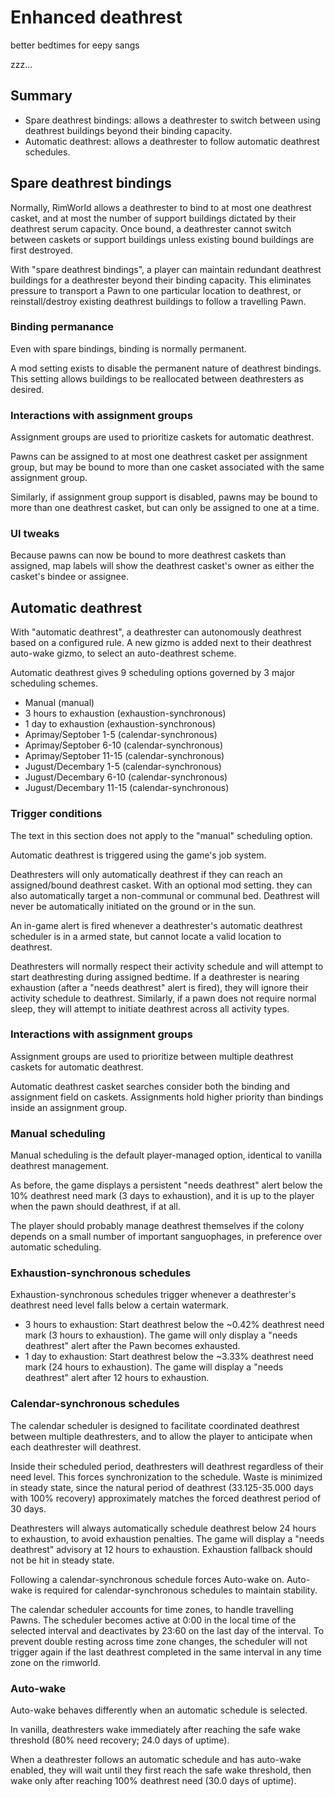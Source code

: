# Enhanced deathrest

better bedtimes for eepy sangs

zzz...

## Summary
- Spare deathrest bindings: allows a deathrester to switch between using deathrest buildings beyond their binding capacity.
- Automatic deathrest: allows a deathrester to follow automatic deathrest schedules.

## Spare deathrest bindings
Normally, RimWorld allows a deathrester to bind to at most one deathrest casket, and at most the number of support buildings dictated by their deathrest serum capacity. Once bound, a deathrester cannot switch between caskets or support buildings unless existing bound buildings are first destroyed.

With "spare deathrest bindings", a player can maintain redundant deathrest buildings for a deathrester beyond their binding capacity. This eliminates pressure to transport a Pawn to one particular location to deathrest, or reinstall/destroy existing deathrest buildings to follow a travelling Pawn.

### Binding permanance
Even with spare bindings, binding is normally permanent.

A mod setting exists to disable the permanent nature of deathrest bindings. This setting allows buildings to be reallocated between deathresters as desired.

### Interactions with assignment groups
Assignment groups are used to prioritize caskets for automatic deathrest.

Pawns can be assigned to at most one deathrest casket per assignment group, but may be bound to more than one casket associated with the same assignment group.

Similarly, if assignment group support is disabled, pawns may be bound to more than one deathrest casket, but can only be assigned to one at a time.

### UI tweaks
Because pawns can now be bound to more deathrest caskets than assigned, map labels will show the deathrest casket's owner as either the casket's bindee or assignee.

## Automatic deathrest
With "automatic deathrest", a deathrester can autonomously deathrest based on a configured rule. A new gizmo is added next to their deathrest auto-wake gizmo, to select an auto-deathrest scheme.

Automatic deathrest gives 9 scheduling options governed by 3 major scheduling schemes.
- Manual (manual)
- 3 hours to exhaustion (exhaustion-synchronous)
- 1 day to exhaustion (exhaustion-synchronous)
- Aprimay/Septober 1-5 (calendar-synchronous)
- Aprimay/Septober 6-10 (calendar-synchronous)
- Aprimay/Septober 11-15 (calendar-synchronous)
- Jugust/Decembary 1-5 (calendar-synchronous)
- Jugust/Decembary 6-10 (calendar-synchronous)
- Jugust/Decembary 11-15 (calendar-synchronous)

### Trigger conditions

The text in this section does not apply to the "manual" scheduling option.

Automatic deathrest is triggered using the game's job system.

Deathresters will only automatically deathrest if they can reach an assigned/bound deathrest casket. With an optional mod setting. they can also automatically target a non-communal or communal bed. Deathrest will never be automatically initiated on the ground or in the sun.

An in-game alert is fired whenever a deathrester's automatic deathrest scheduler is in a armed state, but cannot locate a valid location to deathrest.

Deathresters will normally respect their activity schedule and will attempt to start deathresting during assigned bedtime. If a deathrester is nearing exhaustion (after a "needs deathrest" alert is fired), they will ignore their activity schedule to deathrest. Similarly, if a pawn does not require normal sleep, they will attempt to initiate deathrest across all activity types.

### Interactions with assignment groups
Assignment groups are used to prioritize between multiple deathrest caskets for automatic deathrest.

Automatic deathrest casket searches consider both the binding and assignment field on caskets. Assignments hold higher priority than bindings inside an assignment group.

### Manual scheduling
Manual scheduling is the default player-managed option, identical to vanilla deathrest management.

As before, the game displays a persistent "needs deathrest" alert below the 10% deathrest need mark (3 days to exhaustion), and it is up to the player when the pawn should deathrest, if at all.

The player should probably manage deathrest themselves if the colony depends on a small number of important sanguophages, in preference over automatic scheduling.

### Exhaustion-synchronous schedules
Exhaustion-synchronous schedules trigger whenever a deathrester's deathrest need level falls below a certain watermark.

- 3 hours to exhaustion: Start deathrest below the ~0.42% deathrest need mark (3 hours to exhaustion). The game will only display a "needs deathrest" alert after the Pawn becomes exhausted.
- 1 day to exhaustion: Start deathrest below the ~3.33% deathrest need mark (24 hours to exhaustion). The game will display a "needs deathrest" alert after 12 hours to exhaustion.

### Calendar-synchronous schedules
The calendar scheduler is designed to facilitate coordinated deathrest between multiple deathresters, and to allow the player to anticipate when each deathrester will deathrest.

Inside their scheduled period, deathresters will deathrest regardless of their need level. This forces synchronization to the schedule. Waste is minimized in steady state, since the natural period of deathrest (33.125-35.000 days with 100% recovery) approximately matches the forced deathrest period of 30 days.

Deathresters will always automatically schedule deathrest below 24 hours to exhaustion, to avoid exhaustion penalties. The game will display a "needs deathrest" advisory at 12 hours to exhaustion. Exhaustion fallback should not be hit in steady state.

Following a calendar-synchronous schedule forces Auto-wake on. Auto-wake is required for calendar-synchronous schedules to maintain stability.

The calendar scheduler accounts for time zones, to handle travelling Pawns. The scheduler becomes active at 0:00 in the local time of the selected interval and deactivates by 23:60 on the last day of the interval. To prevent double resting across time zone changes, the scheduler will not trigger again if the last deathrest completed in the same interval in any time zone on the rimworld.

### Auto-wake
Auto-wake behaves differently when an automatic schedule is selected.

In vanilla, deathresters wake immediately after reaching the safe wake threshold (80% need recovery; 24.0 days of uptime).

When a deathrester follows an automatic schedule and has auto-wake enabled, they will wait until they first reach the safe wake threshold, then wake only after reaching 100% deathrest need (30.0 days of uptime).
